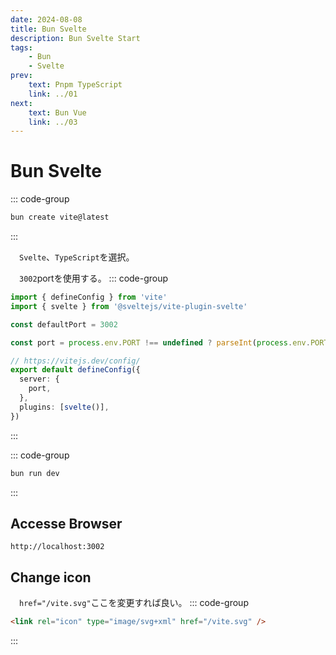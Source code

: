 ```yaml
---
date: 2024-08-08
title: Bun Svelte
description: Bun Svelte Start
tags: 
    - Bun
    - Svelte
prev:
    text: Pnpm TypeScript
    link: ../01
next:
    text: Bun Vue
    link: ../03
---
```


# Bun Svelte

::: code-group
```sh [bun]
bun create vite@latest
```
:::

&emsp;`Svelte`、`TypeScript`を選択。

&emsp;`3002`portを使用する。
::: code-group
```ts [vite.config.ts]
import { defineConfig } from 'vite'
import { svelte } from '@sveltejs/vite-plugin-svelte'

const defaultPort = 3002

const port = process.env.PORT !== undefined ? parseInt(process.env.PORT) : defaultPort

// https://vitejs.dev/config/
export default defineConfig({
  server: {
    port,
  },
  plugins: [svelte()],
})
```
:::

::: code-group
```sh [bun]
bun run dev
```
:::

## Accesse Browser
```
http://localhost:3002
```

## Change icon
&emsp;`href="/vite.svg"`ここを変更すれば良い。
::: code-group
```html [index.html]
<link rel="icon" type="image/svg+xml" href="/vite.svg" />
```
:::